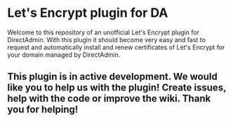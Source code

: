 # Let's Encrypt plugin for DA
Welcome to this repository of an unofficial Let's Encrypt plugin for DirectAdmin. With this plugin it should become very easy and fast to request and automatically install and renew certificates of Let's Encrypt for your domain managed by DirectAdmin.

## This plugin is in active development. We would like you to help us with the plugin! Create issues, help with the code or improve the wiki. Thank you for helping!
